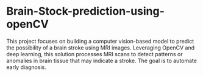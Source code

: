 # Brain-Stock-prediction-using-openCV
 This project focuses on building a computer vision-based model to predict the possibility of a brain stroke using MRI images. Leveraging OpenCV and deep learning, this solution processes MRI scans to detect patterns or anomalies in brain tissue that may indicate a stroke. The goal is to automate early diagnosis.
